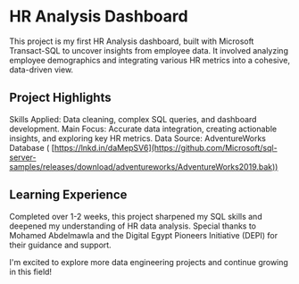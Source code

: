 # **HR Analysis Dashboard**
This project is my first HR Analysis dashboard, built with Microsoft Transact-SQL to uncover insights from employee data. It involved analyzing employee demographics and integrating various HR metrics into a cohesive, data-driven view.

## Project Highlights
Skills Applied: Data cleaning, complex SQL queries, and dashboard development.
Main Focus: Accurate data integration, creating actionable insights, and exploring key HR metrics.
Data Source: AdventureWorks Database ( [https://lnkd.in/daMepSV6](https://github.com/Microsoft/sql-server-samples/releases/download/adventureworks/AdventureWorks2019.bak))

## Learning Experience
Completed over 1-2 weeks, this project sharpened my SQL skills and deepened my understanding of HR data analysis. Special thanks to Mohamed Abdelmawla and the Digital Egypt Pioneers Initiative (DEPI) for their guidance and support.

I'm excited to explore more data engineering projects and continue growing in this field!
